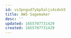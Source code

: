 ```yaml
---
id: vs3pngud7ybp5alji4sdxk5
title: AWS Sagemaker
desc: ''
updated: 1655707731429
created: 1655707731429
---
```


